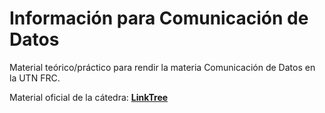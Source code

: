 # Información para Comunicación de Datos

Material teórico/práctico para rendir la materia Comunicación de Datos en la UTN FRC.

Material oficial de la cátedra: **[LinkTree](https://linktr.ee/Comunicaciones_utn)**